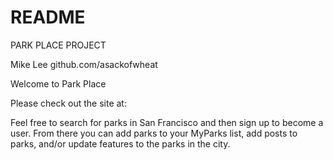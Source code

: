 # README

PARK PLACE PROJECT

Mike Lee
github.com/asackofwheat

Welcome to Park Place

Please check out the site at:

Feel free to search for parks in San Francisco and then sign up to become a user. From there you can add parks to your MyParks list, add posts to parks, and/or update features to the parks in the city. 